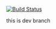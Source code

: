 [![Build Status](https://travis-ci.org/Labibme/paya.svg?branch=dev)](https://travis-ci.org/Labibme/paya)

this is dev branch
